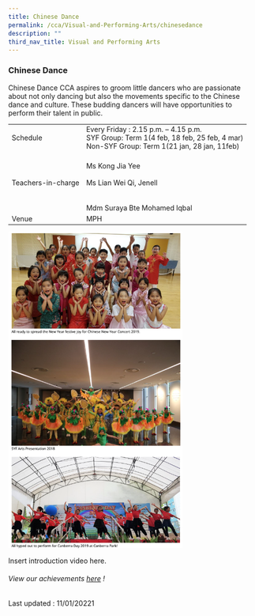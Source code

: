 ```yaml
---
title: Chinese Dance
permalink: /cca/Visual-and-Performing-Arts/chinesedance
description: ""
third_nav_title: Visual and Performing Arts
---
```

### Chinese Dance
Chinese Dance CCA aspires to groom little dancers who are passionate about not only dancing but also the movements specific to the Chinese dance and culture. These budding dancers will have opportunities to perform their talent in public.

|  |  |
|---|---|
| Schedule | Every Friday : 2.15 p.m. – 4.15 p.m.<br>SYF Group: Term 1(4 feb, 18 feb, 25 feb, 4 mar)<br>Non-SYF Group: Term 1(21 jan, 28 jan, 11feb) |
| Teachers-in-charge | <br>Ms Kong Jia Yee<br><br>Ms Lian Wei Qi, Jenell<br><br><br>Mdm Suraya Bte Mohamed Iqbal |
|  Venue | MPH |

<img src="/images/cca7.png" 
     style="width:70%">

Insert introduction video here.

###### View our achievements [here](https://moe-sembawangpri-staging.netlify.app/our-students/non-academic-achievements/aesthetics) !

Last updated : 11/01/20221